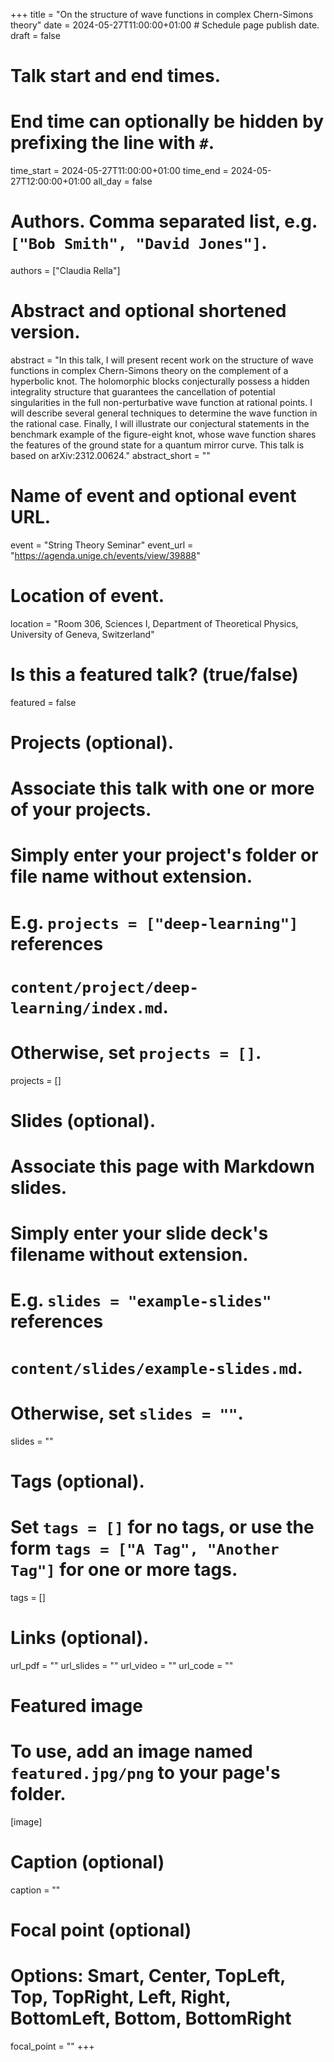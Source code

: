 +++
title = "On the structure of wave functions in complex Chern-Simons theory"
date = 2024-05-27T11:00:00+01:00  # Schedule page publish date.
draft = false

# Talk start and end times.
#   End time can optionally be hidden by prefixing the line with `#`.
time_start = 2024-05-27T11:00:00+01:00
time_end = 2024-05-27T12:00:00+01:00
all_day = false

# Authors. Comma separated list, e.g. `["Bob Smith", "David Jones"]`.
authors = ["Claudia Rella"]

# Abstract and optional shortened version.
abstract = "In this talk, I will present recent work on the structure of wave functions in complex Chern-Simons theory on the complement of a hyperbolic knot. The holomorphic blocks conjecturally possess a hidden integrality structure that guarantees the cancellation of potential singularities in the full non-perturbative wave function at rational points. I will describe several general techniques to determine the wave function in the rational case. Finally, I will illustrate our conjectural statements in the benchmark example of the figure-eight knot, whose wave function shares the features of the ground state for a quantum mirror curve. This talk is based on arXiv:2312.00624."
abstract_short = ""

# Name of event and optional event URL.
event = "String Theory Seminar"
event_url = "https://agenda.unige.ch/events/view/39888"

# Location of event.
location = "Room 306, Sciences I, Department of Theoretical Physics, University of Geneva, Switzerland"

# Is this a featured talk? (true/false)
featured = false

# Projects (optional).
#   Associate this talk with one or more of your projects.
#   Simply enter your project's folder or file name without extension.
#   E.g. `projects = ["deep-learning"]` references 
#   `content/project/deep-learning/index.md`.
#   Otherwise, set `projects = []`.
projects = []

# Slides (optional).
#   Associate this page with Markdown slides.
#   Simply enter your slide deck's filename without extension.
#   E.g. `slides = "example-slides"` references 
#   `content/slides/example-slides.md`.
#   Otherwise, set `slides = ""`.
slides = ""

# Tags (optional).
#   Set `tags = []` for no tags, or use the form `tags = ["A Tag", "Another Tag"]` for one or more tags.
tags = []

# Links (optional).
url_pdf = ""
url_slides = ""
url_video = ""
url_code = ""

# Featured image
# To use, add an image named `featured.jpg/png` to your page's folder. 
[image]
  # Caption (optional)
  caption = ""

  # Focal point (optional)
  # Options: Smart, Center, TopLeft, Top, TopRight, Left, Right, BottomLeft, Bottom, BottomRight
  focal_point = ""
+++
